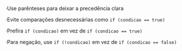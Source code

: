 ·Use parênteses para deixar a precedência clara

·Evite comparações desnecessárias como `if (condicao == true)`

·Prefira `if (condicao)` em vez de `if (condicao == true)`

·Para negação, use `if (!condicao)` em vez de `if (condicao == false)`
